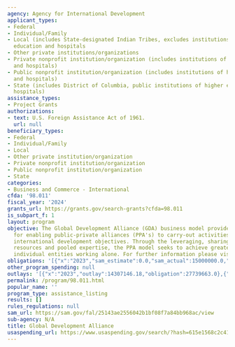 ```yaml
---
agency: Agency for International Development
applicant_types:
- Federal
- Individual/Family
- Local (includes State-designated Indian Tribes, excludes institutions of higher
  education and hospitals
- Other private institutions/organizations
- Private nonprofit institution/organization (includes institutions of higher education
  and hospitals)
- Public nonprofit institution/organization (includes institutions of higher education
  and hospitals)
- State (includes District of Columbia, public institutions of higher education and
  hospitals)
assistance_types:
- Project Grants
authorizations:
- text: U.S. Foreign Assistance Act of 1961.
  url: null
beneficiary_types:
- Federal
- Individual/Family
- Local
- Other private institution/organization
- Private nonprofit institution/organization
- Public nonprofit institution/organization
- State
categories:
- Business and Commerce - International
cfda: '98.011'
fiscal_year: '2024'
grants_url: https://grants.gov/search-grants?cfda=98.011
is_subpart_f: 1
layout: program
objective: The Global Development Alliance (GDA) business model provides a framework
  for enabling public-private alliances (PPA's) to carry-out activities that promote
  international development objectives. Through the leveraging, sharing the cost of
  resources and pooled expertise, the PPA model seeks to achieve greater impact than
  individual entities working alone. For further information please visit http://www.usaid.gov/our_work/global_partnerships/gda/.
obligations: '[{"x":"2023","sam_estimate":0.0,"sam_actual":15000000.0,"usa_spending_actual":24517661.0},{"x":"2024","sam_estimate":0.0,"sam_actual":18000000.0,"usa_spending_actual":31037459.0},{"x":"2025","sam_estimate":0.0,"sam_actual":0.0,"usa_spending_actual":1173086.0}]'
other_program_spending: null
outlays: '[{"x":"2023","outlay":14307146.18,"obligation":27739663.0},{"x":"2024","outlay":293917.09,"obligation":6500000.0},{"x":"2025","outlay":0.0,"obligation":0.0}]'
permalink: /program/98.011.html
popular_name: ''
program_type: assistance_listing
results: []
rules_regulations: null
sam_url: https://sam.gov/fal/25143ae2556042b1bf08f7a84bb968ac/view
sub-agency: N/A
title: Global Development Alliance
usaspending_url: https://www.usaspending.gov/search/?hash=615e1568c2c41442071789b060c30629
---
```


